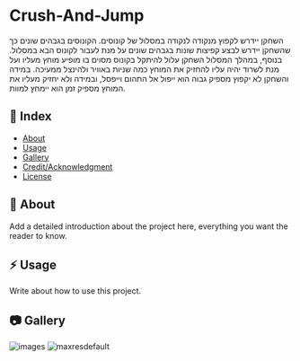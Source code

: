# Crush-And-Jump

השחקן יידרש לקפוץ מנקודה לנקודה במסלול של קונוסים. הקונוסים בגבהים שונים כך שהשחקן יידרש לבצע קפיצות שונות בגבהים שונים על מנת לעבור לקונוס הבא במסלול. בנוסף, במהלך המסלול השחקן עלול להיתקל בקונוס מסוים בו מופיע מוחץ מעליו ועל מנת לשרוד יהיה עליו להחזיק את המוחץ כמה שניות באוויר ולהינצל ממעיכה.
במידה והשחקן לא יקפוץ מספיק גבוה הוא ייפול אל התהום וייפסל, ובמידה ולא יחזיק מעליו את המוחץ מספיק זמן הוא יימחץ למוות.

## :ledger: Index

- [About](#beginner-about)
- [Usage](#zap-usage)
- [Gallery](#camera-gallery)
- [Credit/Acknowledgment](#star2-creditacknowledgment)
- [License](#lock-license)

##  :beginner: About
Add a detailed introduction about the project here, everything you want the reader to know.

## :zap: Usage
Write about how to use this project.

##  :camera: Gallery
![images](https://github.com/MHA-FinalProject/Crush-And-Jump/assets/118722490/d4a366d8-bd6d-45b3-a278-c9c254526d21)
![maxresdefault](https://github.com/MHA-FinalProject/Crush-And-Jump/assets/118722490/bc1dfab6-6ccd-464b-af99-01870b55ddef)
